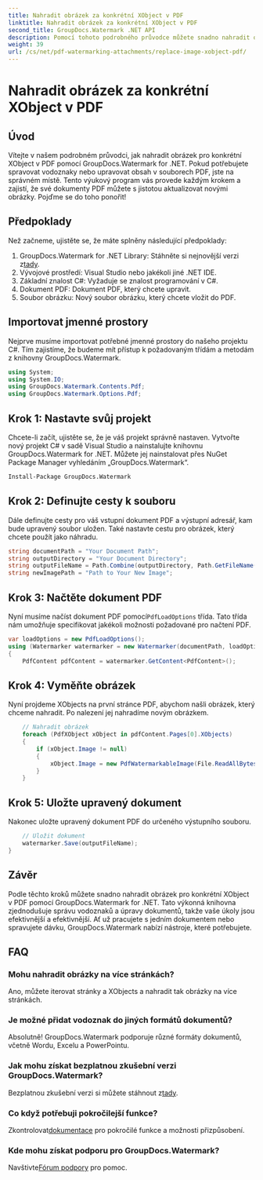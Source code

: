 ```yaml
---
title: Nahradit obrázek za konkrétní XObject v PDF
linktitle: Nahradit obrázek za konkrétní XObject v PDF
second_title: GroupDocs.Watermark .NET API
description: Pomocí tohoto podrobného průvodce můžete snadno nahradit obrázky v souborech PDF pomocí GroupDocs.Watermark for .NET. Ideální pro efektivní správu obsahu PDF.
weight: 39
url: /cs/net/pdf-watermarking-attachments/replace-image-xobject-pdf/
---
```


# Nahradit obrázek za konkrétní XObject v PDF

## Úvod
Vítejte v našem podrobném průvodci, jak nahradit obrázek pro konkrétní XObject v PDF pomocí GroupDocs.Watermark for .NET. Pokud potřebujete spravovat vodoznaky nebo upravovat obsah v souborech PDF, jste na správném místě. Tento výukový program vás provede každým krokem a zajistí, že své dokumenty PDF můžete s jistotou aktualizovat novými obrázky. Pojďme se do toho ponořit!
## Předpoklady
Než začneme, ujistěte se, že máte splněny následující předpoklady:
1.  GroupDocs.Watermark for .NET Library: Stáhněte si nejnovější verzi z[tady](https://releases.groupdocs.com/Watermark/net/).
2. Vývojové prostředí: Visual Studio nebo jakékoli jiné .NET IDE.
3. Základní znalost C#: Vyžaduje se znalost programování v C#.
4. Dokument PDF: Dokument PDF, který chcete upravit.
5. Soubor obrázku: Nový soubor obrázku, který chcete vložit do PDF.

## Importovat jmenné prostory
Nejprve musíme importovat potřebné jmenné prostory do našeho projektu C#. Tím zajistíme, že budeme mít přístup k požadovaným třídám a metodám z knihovny GroupDocs.Watermark.
```csharp
using System;
using System.IO;
using GroupDocs.Watermark.Contents.Pdf;
using GroupDocs.Watermark.Options.Pdf;
```
## Krok 1: Nastavte svůj projekt
Chcete-li začít, ujistěte se, že je váš projekt správně nastaven. Vytvořte nový projekt C# v sadě Visual Studio a nainstalujte knihovnu GroupDocs.Watermark for .NET. Můžete jej nainstalovat přes NuGet Package Manager vyhledáním „GroupDocs.Watermark“.
```sh
Install-Package GroupDocs.Watermark
```
## Krok 2: Definujte cesty k souboru
Dále definujte cesty pro váš vstupní dokument PDF a výstupní adresář, kam bude upravený soubor uložen. Také nastavte cestu pro obrázek, který chcete použít jako náhradu.
```csharp
string documentPath = "Your Document Path";
string outputDirectory = "Your Document Directory";
string outputFileName = Path.Combine(outputDirectory, Path.GetFileName(documentPath));
string newImagePath = "Path to Your New Image";
```
## Krok 3: Načtěte dokument PDF
 Nyní musíme načíst dokument PDF pomocí`PdfLoadOptions` třída. Tato třída nám umožňuje specifikovat jakékoli možnosti požadované pro načtení PDF.
```csharp
var loadOptions = new PdfLoadOptions();
using (Watermarker watermarker = new Watermarker(documentPath, loadOptions))
{
    PdfContent pdfContent = watermarker.GetContent<PdfContent>();
```
## Krok 4: Vyměňte obrázek
Nyní projdeme XObjects na první stránce PDF, abychom našli obrázek, který chceme nahradit. Po nalezení jej nahradíme novým obrázkem.
```csharp
    // Nahradit obrázek
    foreach (PdfXObject xObject in pdfContent.Pages[0].XObjects)
    {
        if (xObject.Image != null)
        {
            xObject.Image = new PdfWatermarkableImage(File.ReadAllBytes(newImagePath));
        }
    }
```
## Krok 5: Uložte upravený dokument
Nakonec uložte upravený dokument PDF do určeného výstupního souboru.
```csharp
    // Uložit dokument
    watermarker.Save(outputFileName);
}
```

## Závěr
Podle těchto kroků můžete snadno nahradit obrázek pro konkrétní XObject v PDF pomocí GroupDocs.Watermark for .NET. Tato výkonná knihovna zjednodušuje správu vodoznaků a úpravy dokumentů, takže vaše úkoly jsou efektivnější a efektivnější. Ať už pracujete s jedním dokumentem nebo spravujete dávku, GroupDocs.Watermark nabízí nástroje, které potřebujete.
## FAQ
### Mohu nahradit obrázky na více stránkách?
Ano, můžete iterovat stránky a XObjects a nahradit tak obrázky na více stránkách.
### Je možné přidat vodoznak do jiných formátů dokumentů?
Absolutně! GroupDocs.Watermark podporuje různé formáty dokumentů, včetně Wordu, Excelu a PowerPointu.
### Jak mohu získat bezplatnou zkušební verzi GroupDocs.Watermark?
 Bezplatnou zkušební verzi si můžete stáhnout z[tady](https://releases.groupdocs.com/).
### Co když potřebuji pokročilejší funkce?
 Zkontrolovat[dokumentace](https://tutorials.groupdocs.com/Watermark/net/) pro pokročilé funkce a možnosti přizpůsobení.
### Kde mohu získat podporu pro GroupDocs.Watermark?
 Navštivte[Fórum podpory](https://forum.groupdocs.com/c/watermark/19) pro pomoc.